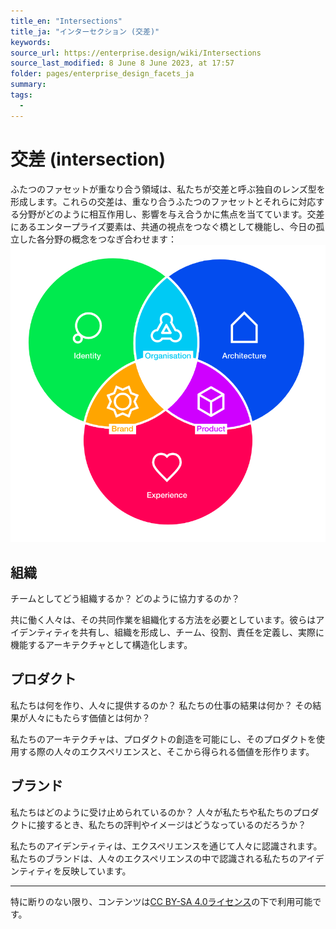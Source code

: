 ```yaml
---
title_en: "Intersections"
title_ja: "インターセクション (交差)"
keywords: 
source_url: https://enterprise.design/wiki/Intersections
source_last_modified: 8 June 8 June 2023, at 17:57
folder: pages/enterprise_design_facets_ja
summary:
tags: 
  - 
---
```

# 交差 (intersection)
ふたつのファセットが重なり合う領域は、私たちが交差と呼ぶ独自のレンズ型を形成します。これらの交差は、重なり合うふたつのファセットとそれらに対応する分野がどのように相互作用し、影響を与え合うかに焦点を当てています。交差にあるエンタープライズ要素は、共通の視点をつなぐ橋として機能し、今日の孤立した各分野の概念をつなぎ合わせます：
<img src="/media/enterprise-design-facets.png" size="50%">

## 組織
チームとしてどう組織するか？ どのように協力するのか？

共に働く人々は、その共同作業を組織化する方法を必要としています。彼らはアイデンティティを共有し、組織を形成し、チーム、役割、責任を定義し、実際に機能するアーキテクチャとして構造化します。

## プロダクト
私たちは何を作り、人々に提供するのか？ 私たちの仕事の結果は何か？ その結果が人々にもたらす価値とは何か？

私たちのアーキテクチャは、プロダクトの創造を可能にし、そのプロダクトを使用する際の人々のエクスペリエンスと、そこから得られる価値を形作ります。

## ブランド
私たちはどのように受け止められているのか？ 人々が私たちや私たちのプロダクトに接するとき、私たちの評判やイメージはどうなっているのだろうか？

私たちのアイデンティティは、エクスペリエンスを通じて人々に認識されます。私たちのブランドは、人々のエクスペリエンスの中で認識される私たちのアイデンティティを反映しています。

---
特に断りのない限り、コンテンツは[CC BY-SA 4.0ライセンス](/pages/license_ja.md)の下で利用可能です。
